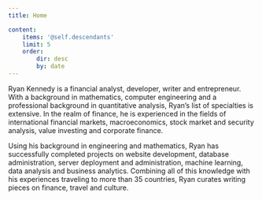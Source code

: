 ```yaml
---
title: Home

content:
    items: '@self.descendants'
    limit: 5
    order:
        dir: desc
        by: date
---
```

Ryan Kennedy is a financial analyst, developer, writer and entrepreneur. With a background in mathematics, computer engineering and a professional background in quantitative analysis, Ryan’s list of specialties is extensive. In the realm of finance, he is experienced in the fields of international financial markets, macroeconomics, stock market and security analysis, value investing and corporate finance.

Using his background in engineering and mathematics, Ryan has successfully completed projects on website development, database administration, server deployment and administration, machine learning, data analysis and business analytics. Combining all of this knowledge with his experiences traveling to more than 35 countries, Ryan curates writing pieces on finance, travel and culture.